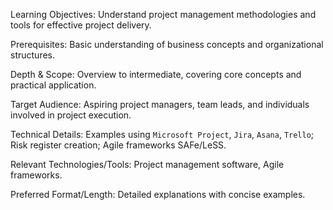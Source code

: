 Learning Objectives: Understand project management methodologies and tools for effective project delivery.

Prerequisites: Basic understanding of business concepts and organizational structures.

Depth & Scope: Overview to intermediate, covering core concepts and practical application.

Target Audience: Aspiring project managers, team leads, and individuals involved in project execution.

Technical Details: Examples using `Microsoft Project`, `Jira`, `Asana`, `Trello`; Risk register creation; Agile frameworks SAFe/LeSS.

Relevant Technologies/Tools: Project management software, Agile frameworks.

Preferred Format/Length: Detailed explanations with concise examples.
